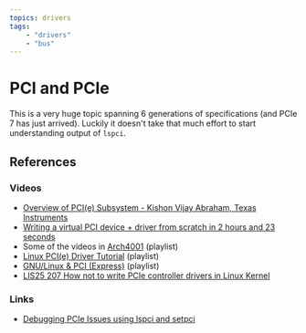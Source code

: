 ```yaml
---
topics: drivers
tags:
    - "drivers"
    - "bus"
---
```


# PCI and PCIe

This is a very huge topic spanning 6 generations of specifications (and PCIe 7 has just arrived). Luckily it doesn't take that much effort to start understanding output of `lspci`.

## References

### Videos

- [Overview of PCI(e) Subsystem - Kishon Vijay Abraham, Texas Instruments](https://youtu.be/3ic61kJNEQ0)
- [Writing a virtual PCI device + driver from scratch in 2 hours and 23 seconds](https://youtu.be/lbW8-Y8-4bQ)
- Some of the videos in [Arch4001](https://www.youtube.com/watch?v=TC9jkrU6UeM&list=PLUFkSN0XLZ-luMwgYBYD8BBa713NJuwra&index=21) (playlist)
- [Linux PCI(e) Driver Tutorial](https://youtube.com/playlist?list=PLCGpd0Do5-I3HkdOJ6SaFwNJgAcj8cDAh) (playlist)
- [GNU/Linux & PCI (Express)](https://www.youtube.com/playlist?list=PLCGpd0Do5-I1hZpk8zi9Zh7SCnHrIQlgT) (playlist)
- [LIS25 207 How not to write PCIe controller drivers in Linux Kernel](https://youtu.be/PkuiXAtky3Y)

### Links

- [Debugging PCIe Issues using lspci and setpci](https://adaptivesupport.amd.com/s/article/1148199)

